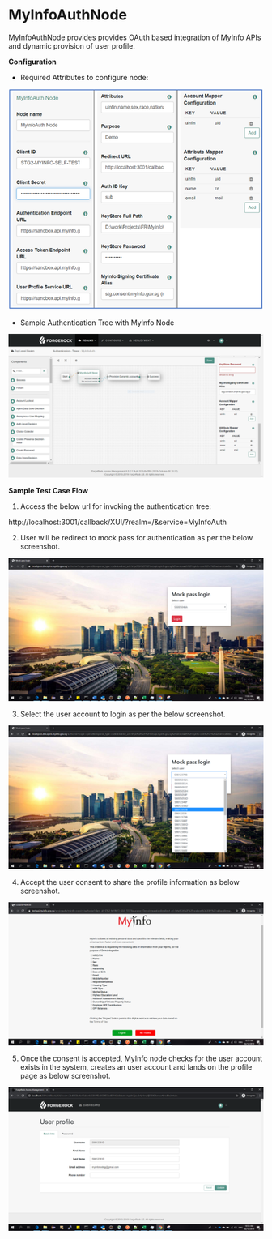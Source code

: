 <!--
 * The contents of this file are subject to the terms of the Common Development and
 * Distribution License (the License). You may not use this file except in compliance with the
 * License.
 *
 * You can obtain a copy of the License at legal/CDDLv1.0.txt. See the License for the
 * specific language governing permission and limitations under the License.
 *
 * When distributing Covered Software, include this CDDL Header Notice in each file and include
 * the License file at legal/CDDLv1.0.txt. If applicable, add the following below the CDDL
 * Header, with the fields enclosed by brackets [] replaced by your own identifying
 * information: "Portions copyright [year] [name of copyright owner]".
 *
 * Copyright 2019 ForgeRock AS.
-->
# MyInfoAuthNode

MyInfoAuthNode provides provides OAuth based integration of MyInfo APIs and dynamic provision of user profile.


**Configuration**

-	Required Attributes to configure node:

![ScreenShot](./images/myinfonode-config.PNG)

-   Sample Authentication Tree with MyInfo Node

![ScreenShot](./images/authenticationtree-with-myinfonode.PNG)


**Sample Test Case Flow**

1.	Access the below url for invoking the authentication tree:

   http://localhost:3001/callback/XUI/?realm=/&service=MyInfoAuth

2.	User will be redirect to mock pass for authentication as per the below screenshot.

   ![ScreenShot](./images/testcase/step1.png)

3.	Select the user account to login as per the below screenshot.

   ![ScreenShot](./images/testcase/step2.png)

4.	Accept the user consent to share the profile information as below screenshot.

   ![ScreenShot](./images/testcase/step3.png)

5.	Once the consent is accepted, MyInfo node checks for the user account exists in the system, creates an user account and lands on the profile page as below screenshot.

   ![ScreenShot](./images/testcase/step4.png)
